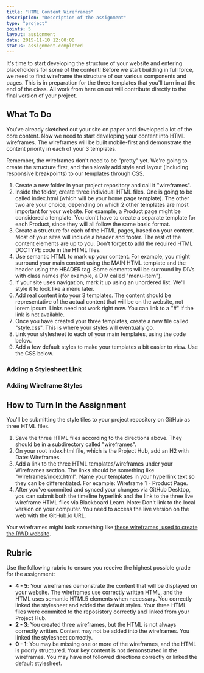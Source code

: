 ```yaml
---
title: "HTML Content Wireframes"
description: "Description of the assignment"
type: "project"
points: 5
layout: assignment
date: 2015-11-10 12:00:00
status: assignment-completed
---
```


It's time to start developing the structure of your website and entering placeholders for some of the content!  Before we start building in full force, we need to first wireframe the structure of our various components and pages.  This is in preparation for the three templates that you'll turn in at the end of the class.  All work from here on out will contribute directly to the final version of your project.

## What To Do

You've already sketched out your site on paper and developed a lot of the core content.  Now we need to start developing your content into HTML wireframes.  The wireframes will be built mobile-first and demonstrate the content priority in each of your 3 templates.

Remember, the wireframes don't need to be "pretty" yet.  We're going to create the structure first, and then slowly add style and layout (including responsive breakpoints) to our templates through CSS.

1.  Create a new folder in your project repository and call it "wireframes".  
2.  Inside the folder, create three individual HTML files.  One is going to be called index.html (which will be your home page template).  The other two are your choice, depending on which 2 other templates are most important for your website.  For example, a Product page might be considered a template.  You don't have to create a separate template for each Product, since they will all follow the same basic format.
3. Create a structure for each of the HTML pages, based on your content.  Most of your sites will include a header and footer.  The rest of the content elements are up to you.  Don't forget to add the required HTML DOCTYPE code in the HTML files.
4. Use semantic HTML to mark up your content.  For example, you might surround your main content using the MAIN HTML template and the header using the HEADER tag.  Some elements will be surround by DIVs with class names (for example, a DIV called "menu-item").
5. If your site uses navigation, mark it up using an unordered list.  We'll style it to look like a menu later.
6. Add real content into your 3 templates.  The content should be representative of the actual content that will be on the website, not lorem ipsum.  Links need not work right now.  You can link to a "#" if the link is not available.
7. Once you have created your three templates, create a new file called "style.css".  This is where your styles will eventually go.
8. Link your stylesheet to each of your main templates, using the code below. 
9. Add a few default styles to make your templates a bit easier to view.  Use the CSS below.

### Adding a Stylesheet Link


<script src="https://gist.github.com/challahan/08eddc8da7152f483f99.js"></script>

### Adding Wireframe Styles


<script src="https://gist.github.com/challahan/8d1a513d126feb7e69ce.js"></script>


## How to Turn In the Assignment

You'll be submitting the style tiles to your project repository on GitHub as three HTML files.

1.  Save the three HTML files according to the directions above.  They should be in a subdirectory called "wireframes".
2.  On your root index.html file, which is the Project Hub, add an H2 with Date: Wireframes.
3.  Add a link to the three HTML templates/wireframes under your Wireframes section.  The links should be something like "wireframes/index.html".  Name your templates in your hyperlink text so they can be differentiated.  For example: Wireframe 1 - Product Page.
4.  After you've commited and synced your changes via GitHub Desktop, you can submit both the timeline hyperlink and the link to the three live wireframe HTML files via Blackboard Learn.  Note: Don't link to the local version on your computer.  You need to access the live version on the web with the GitHub.io URL.

Your wireframes might look something like <a href="http://rwdkent.com/wireframes/index.html">these wireframes, used to create the RWD website</a>.

## Rubric

Use the following rubric to ensure you receive the highest possible grade for the assignment:

* **4 - 5**: Your wireframes demonstrate the content that will be displayed on your website.  The wireframes use correctly written HTML, and the HTML uses semantic HTML5 elements when necessary.  You correctly linked the stylesheet and added the default styles.  Your three HTML files were commited to the reposistory correctly and linked from your Project Hub.
* **2 - 3**: You created three wireframes, but the HTML is not always correctly written.  Content may not be added into the wireframes.  You linked the stylesheet correctly. 
* **0 - 1**: You may be missing one or more of the wireframes, and the HTML is poorly structured.  Your key content is not demonstrated in the wireframes.  You may have not followed directions correctly or linked the default stylesheet.